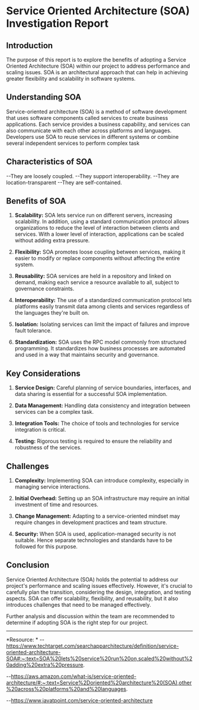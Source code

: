 # Service Oriented Architecture (SOA) Investigation Report

## Introduction

The purpose of this report is to explore the  benefits of adopting a Service Oriented Architecture (SOA) within our project to address performance and scaling issues. SOA is an architectural approach that can help in achieving greater flexibility and scalability in software systems.

## Understanding SOA

Service-oriented architecture (SOA) is a method of software development that uses software components called services to create business applications. Each service provides a business capability, and services can also communicate with each other across platforms and languages. Developers use SOA to reuse services in different systems or combine several independent services to perform complex task

## Characteristics of SOA

--They are loosely coupled.
--They support interoperability.
--They are location-transparent
--They are self-contained.

## Benefits of SOA

1. **Scalability:** SOA lets service run on different servers, increasing scalability. In addition, using a standard communication protocol allows organizations to reduce the level of interaction between clients and services. With a lower level of interaction, applications can be scaled without adding extra pressure.

2. **Flexibility:** SOA promotes loose coupling between services, making it easier to modify or replace components without affecting the entire system.

3. **Reusability:** SOA services are held in a repository and linked on demand, making each service a resource available to all, subject to governance constraints.

4. **Interoperability:** The use of a standardized communication protocol lets platforms easily transmit data among clients and services regardless of the languages they're built on.

5. **Isolation:** Isolating services can limit the impact of failures and improve fault tolerance.

6. **Standardization:** SOA uses the RPC model commonly from structured programming. It standardizes how business processes are automated and used in a way that maintains security and governance.

## Key Considerations

1. **Service Design:** Careful planning of service boundaries, interfaces, and data sharing is essential for a successful SOA implementation.

2. **Data Management:** Handling data consistency and integration between services can be a complex task.

3. **Integration Tools:** The choice of tools and technologies for service integration is critical.

4. **Testing:** Rigorous testing is required to ensure the reliability and robustness of the services.

## Challenges

1. **Complexity:** Implementing SOA can introduce complexity, especially in managing service interactions.

2. **Initial Overhead:** Setting up an SOA infrastructure may require an initial investment of time and resources.

3. **Change Management:** Adapting to a service-oriented mindset may require changes in development practices and team structure.

4. **Security:** When SOA is used, application-managed security is not suitable. Hence separate technologies and standards have to be followed for this purpose.

## Conclusion

Service Oriented Architecture (SOA) holds the potential to address our project's performance and scaling issues effectively. However, it's crucial to carefully plan the transition, considering the design, integration, and testing aspects. SOA can offer scalability, flexibility, and reusability, but it also introduces challenges that need to be managed effectively.

Further analysis and discussion within the team are recommended to determine if adopting SOA is the right step for our project.

---

*Resource: * 
--https://www.techtarget.com/searchapparchitecture/definition/service-oriented-architecture-SOA#:~:text=SOA%20lets%20service%20run%20on,scaled%20without%20adding%20extra%20pressure.

--https://aws.amazon.com/what-is/service-oriented-architecture/#:~:text=Service%2Doriented%20architecture%20(SOA),other%20across%20platforms%20and%20languages.

--https://www.javatpoint.com/service-oriented-architecture


